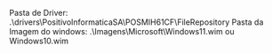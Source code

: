 Pasta de Driver: .\drivers\PositivoInformaticaSA\POSMIH61CF\FileRepository
Pasta da Imagem do windows: .\Imagens\Microsoft\Windows11.wim ou Windows10.wim
